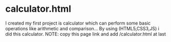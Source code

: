 # calculator.html
I created my first project is calculator which can perform some basic operations like arithmetic and comparison...
By using (HTML5,CSS3,JS) i did this calculator.
NOTE:
copy this page link and add /calculator.html at last
